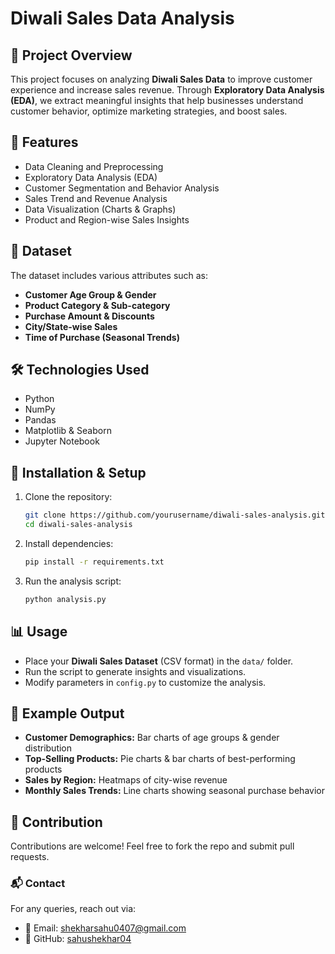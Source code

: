 # Diwali Sales Data Analysis

## 📌 Project Overview
This project focuses on analyzing **Diwali Sales Data** to improve customer experience and increase sales revenue. Through **Exploratory Data Analysis (EDA)**, we extract meaningful insights that help businesses understand customer behavior, optimize marketing strategies, and boost sales.

## 🚀 Features
- Data Cleaning and Preprocessing
- Exploratory Data Analysis (EDA)
- Customer Segmentation and Behavior Analysis
- Sales Trend and Revenue Analysis
- Data Visualization (Charts & Graphs)
- Product and Region-wise Sales Insights

## 📂 Dataset
The dataset includes various attributes such as:
- **Customer Age Group & Gender**
- **Product Category & Sub-category**
- **Purchase Amount & Discounts**
- **City/State-wise Sales**
- **Time of Purchase (Seasonal Trends)**

## 🛠️ Technologies Used
- Python
- NumPy
- Pandas 
- Matplotlib & Seaborn 
- Jupyter Notebook

## 🔧 Installation & Setup
1. Clone the repository:
   ```bash
   git clone https://github.com/yourusername/diwali-sales-analysis.git
   cd diwali-sales-analysis
   ```
2. Install dependencies:
   ```bash
   pip install -r requirements.txt
   ```
3. Run the analysis script:
   ```bash
   python analysis.py
   ```

## 📊 Usage
- Place your **Diwali Sales Dataset** (CSV format) in the `data/` folder.
- Run the script to generate insights and visualizations.
- Modify parameters in `config.py` to customize the analysis.

## 📌 Example Output
- **Customer Demographics:** Bar charts of age groups & gender distribution
- **Top-Selling Products:** Pie charts & bar charts of best-performing products
- **Sales by Region:** Heatmaps of city-wise revenue
- **Monthly Sales Trends:** Line charts showing seasonal purchase behavior

## 🤝 Contribution
Contributions are welcome! Feel free to fork the repo and submit pull requests.

### 📬 Contact
For any queries, reach out via:
- 📧 Email: shekharsahu0407@gmail.com
- 🔗 GitHub: [sahushekhar04](https://github.com/sahushekhar04)

